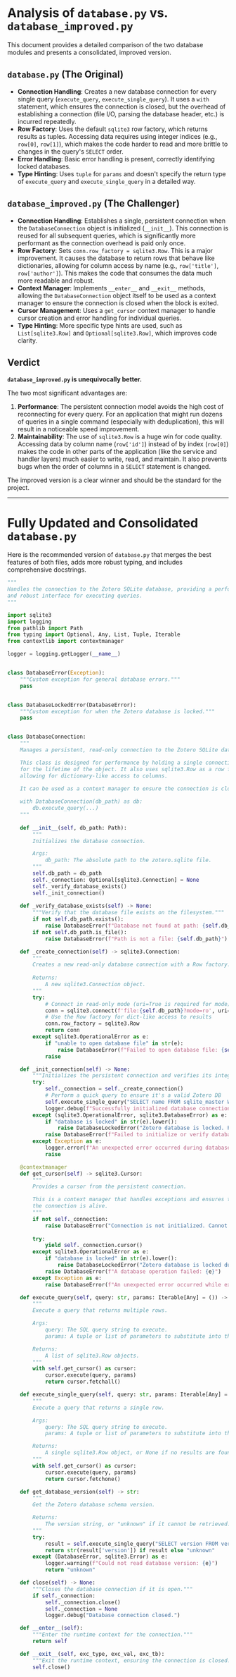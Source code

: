 
# Analysis of `database.py` vs. `database_improved.py`

This document provides a detailed comparison of the two database modules and presents a consolidated, improved version.

## `database.py` (The Original)

-   **Connection Handling**: Creates a new database connection for every single query (`execute_query`, `execute_single_query`). It uses a `with` statement, which ensures the connection is closed, but the overhead of establishing a connection (file I/O, parsing the database header, etc.) is incurred repeatedly.
-   **Row Factory**: Uses the default `sqlite3` row factory, which returns results as tuples. Accessing data requires using integer indices (e.g., `row[0]`, `row[1]`), which makes the code harder to read and more brittle to changes in the query's `SELECT` order.
-   **Error Handling**: Basic error handling is present, correctly identifying locked databases.
-   **Type Hinting**: Uses `tuple` for `params` and doesn't specify the return type of `execute_query` and `execute_single_query` in a detailed way.

## `database_improved.py` (The Challenger)

-   **Connection Handling**: Establishes a single, persistent connection when the `DatabaseConnection` object is initialized (`__init__`). This connection is reused for all subsequent queries, which is significantly more performant as the connection overhead is paid only once.
-   **Row Factory**: Sets `conn.row_factory = sqlite3.Row`. This is a major improvement. It causes the database to return rows that behave like dictionaries, allowing for column access by name (e.g., `row['title']`, `row['author']`). This makes the code that consumes the data much more readable and robust.
-   **Context Manager**: Implements `__enter__` and `__exit__` methods, allowing the `DatabaseConnection` object itself to be used as a context manager to ensure the connection is closed when the block is exited.
-   **Cursor Management**: Uses a `get_cursor` context manager to handle cursor creation and error handling for individual queries.
-   **Type Hinting**: More specific type hints are used, such as `List[sqlite3.Row]` and `Optional[sqlite3.Row]`, which improves code clarity.

## Verdict

**`database_improved.py` is unequivocally better.**

The two most significant advantages are:

1.  **Performance**: The persistent connection model avoids the high cost of reconnecting for every query. For an application that might run dozens of queries in a single command (especially with deduplication), this will result in a noticeable speed improvement.
2.  **Maintainability**: The use of `sqlite3.Row` is a huge win for code quality. Accessing data by column name (`row['id']`) instead of by index (`row[0]`) makes the code in other parts of the application (like the service and handler layers) much easier to write, read, and maintain. It also prevents bugs when the order of columns in a `SELECT` statement is changed.

The improved version is a clear winner and should be the standard for the project.

---

# Fully Updated and Consolidated `database.py`

Here is the recommended version of `database.py` that merges the best features of both files, adds more robust typing, and includes comprehensive docstrings.

```python
"""
Handles the connection to the Zotero SQLite database, providing a performant
and robust interface for executing queries.
"""

import sqlite3
import logging
from pathlib import Path
from typing import Optional, Any, List, Tuple, Iterable
from contextlib import contextmanager

logger = logging.getLogger(__name__)


class DatabaseError(Exception):
    """Custom exception for general database errors."""
    pass


class DatabaseLockedError(DatabaseError):
    """Custom exception for when the Zotero database is locked."""
    pass


class DatabaseConnection:
    """
    Manages a persistent, read-only connection to the Zotero SQLite database.

    This class is designed for performance by holding a single connection open
    for the lifetime of the object. It also uses sqlite3.Row as a row factory,
    allowing for dictionary-like access to columns.

    It can be used as a context manager to ensure the connection is closed:
    
    with DatabaseConnection(db_path) as db:
        db.execute_query(...)
    """
    
    def __init__(self, db_path: Path):
        """
        Initializes the database connection.

        Args:
            db_path: The absolute path to the zotero.sqlite file.
        """
        self.db_path = db_path
        self._connection: Optional[sqlite3.Connection] = None
        self._verify_database_exists()
        self._init_connection()
    
    def _verify_database_exists(self) -> None:
        """Verify that the database file exists on the filesystem."""
        if not self.db_path.exists():
            raise DatabaseError(f"Database not found at path: {self.db_path}")
        if not self.db_path.is_file():
            raise DatabaseError(f"Path is not a file: {self.db_path}")

    def _create_connection(self) -> sqlite3.Connection:
        """
        Creates a new read-only database connection with a Row factory.
        
        Returns:
            A new sqlite3.Connection object.
        """
        try:
            # Connect in read-only mode (uri=True is required for mode)
            conn = sqlite3.connect(f'file:{self.db_path}?mode=ro', uri=True)
            # Use the Row factory for dict-like access to results
            conn.row_factory = sqlite3.Row
            return conn
        except sqlite3.OperationalError as e:
            if "unable to open database file" in str(e):
                raise DatabaseError(f"Failed to open database file: {self.db_path}")
            raise

    def _init_connection(self) -> None:
        """Initializes the persistent connection and verifies its integrity."""
        try:
            self._connection = self._create_connection()
            # Perform a quick query to ensure it's a valid Zotero DB
            self.execute_single_query("SELECT name FROM sqlite_master WHERE type='table' AND name='items'")
            logger.debug(f"Successfully initialized database connection to {self.db_path}")
        except (sqlite3.OperationalError, sqlite3.DatabaseError) as e:
            if "database is locked" in str(e).lower():
                raise DatabaseLockedError("Zotero database is locked. Please close Zotero and try again.")
            raise DatabaseError(f"Failed to initialize or verify database: {e}")
        except Exception as e:
            logger.error(f"An unexpected error occurred during database initialization: {e}")
            raise

    @contextmanager
    def get_cursor(self) -> sqlite3.Cursor:
        """
        Provides a cursor from the persistent connection.

        This is a context manager that handles exceptions and ensures that
        the connection is alive.
        """
        if not self._connection:
            raise DatabaseError("Connection is not initialized. Cannot get cursor.")
        
        try:
            yield self._connection.cursor()
        except sqlite3.OperationalError as e:
            if "database is locked" in str(e).lower():
                raise DatabaseLockedError("Zotero database is locked during operation. Please close Zotero.")
            raise DatabaseError(f"A database operation failed: {e}")
        except Exception as e:
            raise DatabaseError(f"An unexpected error occurred while executing a query: {e}")

    def execute_query(self, query: str, params: Iterable[Any] = ()) -> List[sqlite3.Row]:
        """
        Execute a query that returns multiple rows.

        Args:
            query: The SQL query string to execute.
            params: A tuple or list of parameters to substitute into the query.

        Returns:
            A list of sqlite3.Row objects.
        """
        with self.get_cursor() as cursor:
            cursor.execute(query, params)
            return cursor.fetchall()

    def execute_single_query(self, query: str, params: Iterable[Any] = ()) -> Optional[sqlite3.Row]:
        """
        Execute a query that returns a single row.

        Args:
            query: The SQL query string to execute.
            params: A tuple or list of parameters to substitute into the query.

        Returns:
            A single sqlite3.Row object, or None if no results are found.
        """
        with self.get_cursor() as cursor:
            cursor.execute(query, params)
            return cursor.fetchone()

    def get_database_version(self) -> str:
        """
        Get the Zotero database schema version.

        Returns:
            The version string, or "unknown" if it cannot be retrieved.
        """
        try:
            result = self.execute_single_query("SELECT version FROM version WHERE schema = 'system'")
            return str(result['version']) if result else "unknown"
        except (DatabaseError, sqlite3.Error) as e:
            logger.warning(f"Could not read database version: {e}")
            return "unknown"

    def close(self) -> None:
        """Closes the database connection if it is open."""
        if self._connection:
            self._connection.close()
            self._connection = None
            logger.debug("Database connection closed.")

    def __enter__(self):
        """Enter the runtime context for the connection."""
        return self

    def __exit__(self, exc_type, exc_val, exc_tb):
        """Exit the runtime context, ensuring the connection is closed."""
        self.close()

```
